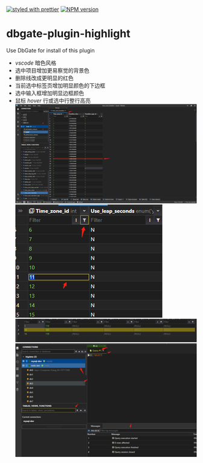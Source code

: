 [![styled with prettier](https://img.shields.io/badge/styled_with-prettier-ff69b4.svg)](https://github.com/prettier/prettier)
[![NPM version](https://img.shields.io/npm/v/dbgate-plugin-highlight.svg)](https://www.npmjs.com/package/dbgate-plugin-highlight)

# dbgate-plugin-highlight

Use DbGate for install of this plugin
- *vscode* 暗色风格
- 选中项目增加更易察觉的背景色
- 删除线改成更明显的红色
- 当前选中标签页增加明显颜色的下边框
- 选中输入框增加明显边框颜色
- 鼠标 *hover* 行或选中行整行高亮
![screenshot](https://raw.githubusercontent.com/JiaZombie/dbgate-plugin-highlight/main/screenshot.png)  
![screenshot2](https://raw.githubusercontent.com/JiaZombie/dbgate-plugin-highlight/main/screenshot2.png)  
![screenshot3](https://raw.githubusercontent.com/JiaZombie/dbgate-plugin-highlight/main/screenshot3.png)  
![screenshot4](https://raw.githubusercontent.com/JiaZombie/dbgate-plugin-highlight/main/screenshot4.png)  


